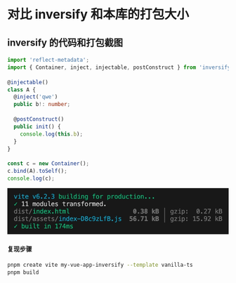# 对比 inversify 和本库的打包大小

## inversify 的代码和打包截图

```ts
import 'reflect-metadata';
import { Container, inject, injectable, postConstruct } from 'inversify';

@injectable()
class A {
  @inject('qwe')
  public b!: number;

  @postConstruct()
  public init() {
    console.log(this.b);
  }
}

const c = new Container();
c.bind(A).toSelf();
console.log(c);
```

![inversify打包截图](../images/20250326-153725.jpeg)

#### 复现步骤

```sh
pnpm create vite my-vue-app-inversify --template vanilla-ts
pnpm build
```
